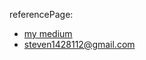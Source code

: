 referencePage:
* [my medium](https://medium.com/@steven1428112/%E5%BE%9E%E8%BF%B7%E5%9B%A0%E7%9C%8B%E6%87%82%E6%8C%87%E6%A8%99-pointer-4df06e72d9aa)
* <steven1428112@gmail.com>
